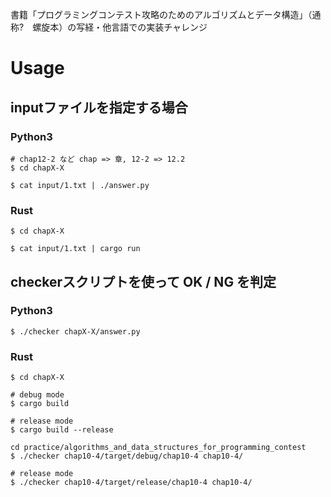 書籍「プログラミングコンテスト攻略のためのアルゴリズムとデータ構造」（通称?　螺旋本）の写経・他言語での実装チャレンジ

# Usage

## inputファイルを指定する場合

### Python3

``` console
# chap12-2 など chap => 章, 12-2 => 12.2
$ cd chapX-X

$ cat input/1.txt | ./answer.py
```

### Rust

``` console
$ cd chapX-X

$ cat input/1.txt | cargo run
```

## checkerスクリプトを使って OK / NG を判定

### Python3

``` console
$ ./checker chapX-X/answer.py
```

### Rust

``` console
$ cd chapX-X

# debug mode
$ cargo build

# release mode
$ cargo build --release
```

``` console
cd practice/algorithms_and_data_structures_for_programming_contest
$ ./checker chap10-4/target/debug/chap10-4 chap10-4/

# release mode
$ ./checker chap10-4/target/release/chap10-4 chap10-4/
```
